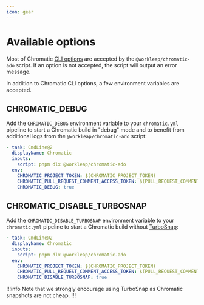 ```yaml
---
icon: gear
---
```


# Available options

Most of Chromatic [CLI options](https://www.chromatic.com/docs/cli/#configuration-options) are accepted by the `@workleap/chromatic-ado` script. If an option is not accepted, the script will output an error message.

In addition to Chromatic CLI options, a few environment variables are accepted.

## CHROMATIC_DEBUG

Add the `CHROMATIC_DEBUG` environment variable to your `chromatic.yml` pipeline to start a Chromatic build in "debug" mode and to benefit from additional logs from the `@workleap/chromatic-ado` script:

```yaml !#8 chromatic.yml
- task: CmdLine@2
  displayName: Chromatic
  inputs:
    script: pnpm dlx @workleap/chromatic-ado
  env:
    CHROMATIC_PROJECT_TOKEN: $(CHROMATIC_PROJECT_TOKEN)
    CHROMATIC_PULL_REQUEST_COMMENT_ACCESS_TOKEN: $(PULL_REQUEST_COMMENT_ACCESS_TOKEN)
    CHROMATIC_DEBUG: true
```

## CHROMATIC_DISABLE_TURBOSNAP

Add the `CHROMATIC_DISABLE_TURBOSNAP` environment variable to your `chromatic.yml` pipeline to start a Chromatic build without [TurboSnap](https://www.chromatic.com/docs/turbosnap/):

```yaml !#8 chromatic.yml
- task: CmdLine@2
  displayName: Chromatic
  inputs:
    script: pnpm dlx @workleap/chromatic-ado
  env:
    CHROMATIC_PROJECT_TOKEN: $(CHROMATIC_PROJECT_TOKEN)
    CHROMATIC_PULL_REQUEST_COMMENT_ACCESS_TOKEN: $(PULL_REQUEST_COMMENT_ACCESS_TOKEN)
    CHROMATIC_DISABLE_TURBOSNAP: true
```

!!!info
Note that we strongly encourage using TurboSnap as Chromatic snapshots are not cheap.
!!!

